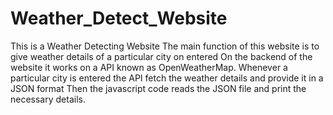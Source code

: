 # Weather_Detect_Website
This is a Weather Detecting Website 
The main function of this website is to give weather details of a particular city on entered
On the backend of the website it works on a API known as  OpenWeatherMap.
Whenever a particular city is entered the API fetch the weather details and provide it in a JSON format 
Then the javascript code reads the JSON file and print the necessary details.
